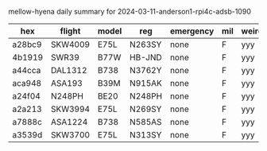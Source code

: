 mellow-hyena daily summary for 2024-03-11-anderson1-rpi4c-adsb-1090

|hex|flight|model|reg|emergency|mil|weirdo|
|--|--|--|--|--|--|--|
|a28bc9|SKW4009|E75L|N263SY|none|F|yyy|
|4b1919|SWR39|B77W|HB-JND|none|F|yyy|
|a44cca|DAL1312|B738|N3762Y|none|F|yyy|
|aca948|ASA193|B39M|N915AK|none|F|yyy|
|a24f04|N248PH|BE20|N248PH|none|F|yyy|
|a2a213|SKW3994|E75L|N269SY|none|F|yyy|
|a7888c|ASA1224|B738|N585AS|none|F|yyy|
|a3539d|SKW3700|E75L|N313SY|none|F|yyy|
